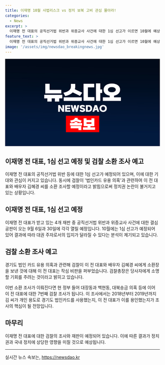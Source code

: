 ```yaml
---
title: 이재명 10월 사법리스크 vs 정치 보복 고비 관심 몰아라!
categories:
  - News
excerpt: >
  이재명 전 대표의 공직선거법 위반과 위증교사 사건에 대한 1심 선고가 이르면 10월에 예상되고, 대권 주자로서의 입지가 달라질 수 있다는 분석이 나왔습니다. 검찰이 이 전 대표와 배우자 김혜경 씨를 소환 조사할 예정이며, 이에 대한 논란이 커지고 있습니다. 또한, 경기도 법인카드 유용 의혹과 관련한 조사가 계속되고 있어, 사람들의 이목이 집중되고 있습니다.
feature_text: >
  이재명 전 대표의 공직선거법 위반과 위증교사 사건에 대한 1심 선고가 이르면 10월에 예상되고, 대권 주자로서의 입지가 달라질 수 있다는 분석이 나왔습니다. 검찰이 이 전 대표와 배우자 김혜경 씨를 소환 조사할 예정이며, 이에 대한 논란이 커지고 있습니다. 또한, 경기도 법인카드 유용 의혹과 관련한 조사가 계속되고 있어, 사람들의 이목이 집중되고 있습니다.
image: '/assets/img/newsdao_breakingnews.jpg'
---
```


<p><img src="/assets/img/newsdao_breakingnews.jpg" alt="flaretime 속보" /></p>

<h2>이재명 전 대표, 1심 선고 예정 및 검찰 소환 조사 예고</h2>

<p data-ke-size="size16">이재명 전 대표의 공직선거법 위반 등에 대한 1심 선고가 예정되어 있으며, 이에 대한 기대와 관심이 커지고 있습니다. 동시에 검찰이 '법인카드 유용 의혹'과 관련하여 이 전 대표와 배우자 김혜경 씨를 소환 조사할 예정이라고 밝힘으로써 정치권 논란이 불거지고 있는 상황입니다.</p>

<h2 data-ke-size="size26">이재명 전 대표, 1심 선고 예정</h2>

<p data-ke-size="size16">이재명 전 대표가 받고 있는 4개 재판 중 공직선거법 위반과 위증교사 사건에 대한 결심공판이 오는 9월 6일과 30일에 각각 열릴 예정입니다. 10월에는 1심 선고가 예정되어 있어 결과에 따라 대권 주자로서의 입지가 달라질 수 있다는 분석이 제기되고 있습니다.</p>

<h2 data-ke-size="size26">검찰 소환 조사 예고</h2>

<p data-ke-size="size16">경기도 법인 카드 유용 의혹과 관련해 검찰이 이 전 대표와 배우자 김혜경 씨에게 소환장을 보낸 것에 대해 이 전 대표는 작심 비판을 퍼부었습니다. 검찰총장은 당사자에게 소명할 기회를 주려는 것이라고 밝히고 있습니다.</p>

<p data-ke-size="size16">이번 소환 조사가 이뤄진다면 현 정부 들어 대장동과 백현동, 대북송금 의혹 등에 이어 이 전 대표에 대한 7번째 검찰 조사가 됩니다. 이 조사에서는 2018년부터 2019년까지 김 씨가 개인 용도로 경기도 법인카드를 사용했는지, 이 전 대표가 이를 용인했는지가 조사의 핵심이 될 전망입니다.</p>

<h2 data-ke-size="size26">마무리</h2>

<p data-ke-size="size16">이재명 전 대표에 대한 검찰의 조사와 재판이 예정되어 있습니다. 이에 따른 결과가 정치권과 국내 정치에 상당한 영향을 미칠 것으로 예상됩니다.</p>

<hr>
실시간 뉴스 속보는, <a href="https://newsdao.kr" rel="dofollow">https://newsdao.kr</a>


